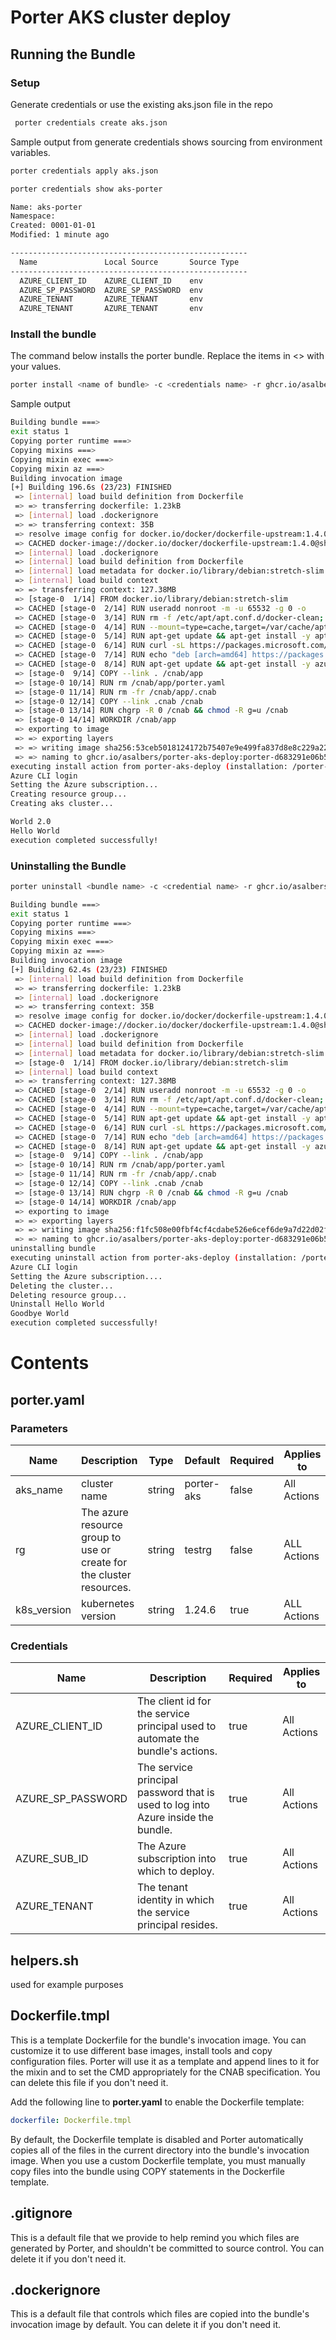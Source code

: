 # Porter AKS cluster deploy

## Running the Bundle

### Setup

Generate credentials or use the existing aks.json file in the repo

```sh
 porter credentials create aks.json
```
Sample output from generate credentials shows sourcing from environment variables.

```sh
porter credentials apply aks.json 
```

```sh
porter credentials show aks-porter

Name: aks-porter
Namespace:
Created: 0001-01-01
Modified: 1 minute ago

-----------------------------------------------------
  Name               Local Source       Source Type
-----------------------------------------------------
  AZURE_CLIENT_ID    AZURE_CLIENT_ID    env
  AZURE_SP_PASSWORD  AZURE_SP_PASSWORD  env
  AZURE_TENANT       AZURE_TENANT       env
  AZURE_TENANT       AZURE_TENANT       env


```

### Install the bundle

The command below installs the porter bundle. Replace the items in <> with your values.

```sh
porter install <name of bundle> -c <credentials name> -r ghcr.io/asalbers/porter-aks-deploy:v0.1.0
```

Sample output

```sh
Building bundle ===>
exit status 1
Copying porter runtime ===>
Copying mixins ===>
Copying mixin exec ===>
Copying mixin az ===>
Building invocation image
[+] Building 196.6s (23/23) FINISHED
 => [internal] load build definition from Dockerfile                                                                                                                   0.0s
 => => transferring dockerfile: 1.23kB                                                                                                                                 0.0s
 => [internal] load .dockerignore                                                                                                                                      0.0s
 => => transferring context: 35B                                                                                                                                       0.0s
 => resolve image config for docker.io/docker/dockerfile-upstream:1.4.0                                                                                              192.1s
 => CACHED docker-image://docker.io/docker/dockerfile-upstream:1.4.0@sha256:178c4e4a93795b9365dbf6cf10da8fcf517fcb4a17f1943a775c0f548e9fc2ff                           0.0s
 => [internal] load .dockerignore                                                                                                                                      0.0s
 => [internal] load build definition from Dockerfile                                                                                                                   0.0s
 => [internal] load metadata for docker.io/library/debian:stretch-slim                                                                                                 0.0s
 => [internal] load build context                                                                                                                                      1.0s
 => => transferring context: 127.38MB                                                                                                                                  1.0s
 => [stage-0  1/14] FROM docker.io/library/debian:stretch-slim                                                                                                         0.0s
 => CACHED [stage-0  2/14] RUN useradd nonroot -m -u 65532 -g 0 -o                                                                                                     0.0s
 => CACHED [stage-0  3/14] RUN rm -f /etc/apt/apt.conf.d/docker-clean; echo 'Binary::apt::APT::Keep-Downloaded-Packages "true";' > /etc/apt/apt.conf.d/keep-cache      0.0s
 => CACHED [stage-0  4/14] RUN --mount=type=cache,target=/var/cache/apt --mount=type=cache,target=/var/lib/apt     apt-get update && apt-get install -y ca-certificat  0.0s
 => CACHED [stage-0  5/14] RUN apt-get update && apt-get install -y apt-transport-https lsb-release gnupg curl                                                         0.0s
 => CACHED [stage-0  6/14] RUN curl -sL https://packages.microsoft.com/keys/microsoft.asc | gpg --dearmor > /etc/apt/trusted.gpg.d/microsoft.asc.gpg                   0.0s
 => CACHED [stage-0  7/14] RUN echo "deb [arch=amd64] https://packages.microsoft.com/repos/azure-cli/ $(lsb_release -cs) main" > /etc/apt/sources.list.d/azure-cli.li  0.0s
 => CACHED [stage-0  8/14] RUN apt-get update && apt-get install -y azure-cli                                                                                          0.0s
 => [stage-0  9/14] COPY --link . /cnab/app                                                                                                                            0.3s
 => [stage-0 10/14] RUN rm /cnab/app/porter.yaml                                                                                                                       0.4s
 => [stage-0 11/14] RUN rm -fr /cnab/app/.cnab                                                                                                                         0.6s
 => [stage-0 12/14] COPY --link .cnab /cnab                                                                                                                            0.2s
 => [stage-0 13/14] RUN chgrp -R 0 /cnab && chmod -R g=u /cnab                                                                                                         0.8s
 => [stage-0 14/14] WORKDIR /cnab/app                                                                                                                                  0.1s
 => exporting to image                                                                                                                                                 0.8s
 => => exporting layers                                                                                                                                                0.7s
 => => writing image sha256:53ceb5018124172b75407e9e499fa837d8e8c229a22e2ed4cbb6c07aef5f9eb9                                                                           0.0s
 => => naming to ghcr.io/asalbers/porter-aks-deploy:porter-d683291e06b57c8fb357046a9fb2dc57                                                                            0.0s
executing install action from porter-aks-deploy (installation: /porter-aks-deploy)
Azure CLI login
Setting the Azure subscription...
Creating resource group...
Creating aks cluster...

World 2.0
Hello World
execution completed successfully!
```

### Uninstalling the Bundle

```sh
porter uninstall <bundle name> -c <credential name> -r ghcr.io/asalbers/porter-aks-deploy:v0.1.0
```

```sh
Building bundle ===>
exit status 1
Copying porter runtime ===>
Copying mixins ===>
Copying mixin exec ===>
Copying mixin az ===>
Building invocation image
[+] Building 62.4s (23/23) FINISHED
 => [internal] load build definition from Dockerfile                                                                                                                   0.0s
 => => transferring dockerfile: 1.23kB                                                                                                                                 0.0s
 => [internal] load .dockerignore                                                                                                                                      0.0s
 => => transferring context: 35B                                                                                                                                       0.0s
 => resolve image config for docker.io/docker/dockerfile-upstream:1.4.0                                                                                               58.0s
 => CACHED docker-image://docker.io/docker/dockerfile-upstream:1.4.0@sha256:178c4e4a93795b9365dbf6cf10da8fcf517fcb4a17f1943a775c0f548e9fc2ff                           0.0s
 => [internal] load .dockerignore                                                                                                                                      0.0s
 => [internal] load build definition from Dockerfile                                                                                                                   0.0s
 => [internal] load metadata for docker.io/library/debian:stretch-slim                                                                                                 0.0s
 => [stage-0  1/14] FROM docker.io/library/debian:stretch-slim                                                                                                         0.0s
 => [internal] load build context                                                                                                                                      1.0s
 => => transferring context: 127.38MB                                                                                                                                  1.0s
 => CACHED [stage-0  2/14] RUN useradd nonroot -m -u 65532 -g 0 -o                                                                                                     0.0s
 => CACHED [stage-0  3/14] RUN rm -f /etc/apt/apt.conf.d/docker-clean; echo 'Binary::apt::APT::Keep-Downloaded-Packages "true";' > /etc/apt/apt.conf.d/keep-cache      0.0s
 => CACHED [stage-0  4/14] RUN --mount=type=cache,target=/var/cache/apt --mount=type=cache,target=/var/lib/apt     apt-get update && apt-get install -y ca-certificat  0.0s
 => CACHED [stage-0  5/14] RUN apt-get update && apt-get install -y apt-transport-https lsb-release gnupg curl                                                         0.0s
 => CACHED [stage-0  6/14] RUN curl -sL https://packages.microsoft.com/keys/microsoft.asc | gpg --dearmor > /etc/apt/trusted.gpg.d/microsoft.asc.gpg                   0.0s
 => CACHED [stage-0  7/14] RUN echo "deb [arch=amd64] https://packages.microsoft.com/repos/azure-cli/ $(lsb_release -cs) main" > /etc/apt/sources.list.d/azure-cli.li  0.0s
 => CACHED [stage-0  8/14] RUN apt-get update && apt-get install -y azure-cli                                                                                          0.0s
 => [stage-0  9/14] COPY --link . /cnab/app                                                                                                                            0.2s
 => [stage-0 10/14] RUN rm /cnab/app/porter.yaml                                                                                                                       0.4s
 => [stage-0 11/14] RUN rm -fr /cnab/app/.cnab                                                                                                                         0.5s
 => [stage-0 12/14] COPY --link .cnab /cnab                                                                                                                            0.3s
 => [stage-0 13/14] RUN chgrp -R 0 /cnab && chmod -R g=u /cnab                                                                                                         0.8s
 => [stage-0 14/14] WORKDIR /cnab/app                                                                                                                                  0.1s
 => exporting to image                                                                                                                                                 0.7s
 => => exporting layers                                                                                                                                                0.7s
 => => writing image sha256:f1fc508e00fbf4cf4cdabe526e6cef6de9a7d22d02f89fa1d5e275ae38bb8f87                                                                           0.0s
 => => naming to ghcr.io/asalbers/porter-aks-deploy:porter-d683291e06b57c8fb357046a9fb2dc57                                                                            0.0s
uninstalling bundle
executing uninstall action from porter-aks-deploy (installation: /porter-aks-deploy)
Azure CLI login
Setting the Azure subscription....
Deleting the cluster...
Deleting resource group...
Uninstall Hello World
Goodbye World
execution completed successfully!
```

# Contents

## porter.yaml

### Parameters

| Name                      | Description                                                                                                    | Type   | Default       | Required | Applies to         |
|---------------------------|----------------------------------------------------------------------------------------------------------------|--------|---------------|----------|--------------------|
| aks_name        | cluster name                                           | string | porter-aks       | false    | All Actions        |
| rg | The azure resource group to use or create for the cluster resources.                                           | string | testrg | false    | ALL Actions        |
| k8s_version             | kubernetes version                                                                             | string  | 1.24.6         | true     | ALL Actions |

### Credentials

| Name                | Description | Required | Applies to |
|---------------------------|----------------------------------------------------------------------------------|----------|-------------|
| AZURE_CLIENT_ID           | The client id for the service principal used to automate the bundle's actions.   | true     | All Actions |
| AZURE_SP_PASSWORD         | The service principal password that is used to log into Azure inside the bundle. | true     | All Actions |
| AZURE_SUB_ID     | The Azure subscription into which to deploy.                                     | true     | All Actions |
| AZURE_TENANT    | The tenant identity in which the service principal resides.                      | true     | All Actions |

## helpers.sh

used for example purposes

## Dockerfile.tmpl

This is a template Dockerfile for the bundle's invocation image. You can
customize it to use different base images, install tools and copy configuration
files. Porter will use it as a template and append lines to it for the mixin and to set
the CMD appropriately for the CNAB specification. You can delete this file if you don't
need it.

Add the following line to **porter.yaml** to enable the Dockerfile template:

```yaml
dockerfile: Dockerfile.tmpl
```

By default, the Dockerfile template is disabled and Porter automatically copies
all of the files in the current directory into the bundle's invocation image. When
you use a custom Dockerfile template, you must manually copy files into the bundle
using COPY statements in the Dockerfile template.

## .gitignore

This is a default file that we provide to help remind you which files are
generated by Porter, and shouldn't be committed to source control. You can
delete it if you don't need it.

## .dockerignore

This is a default file that controls which files are copied into the bundle's
invocation image by default. You can delete it if you don't need it.